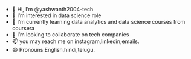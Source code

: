 - 👋 Hi, I’m @yashwanth2004-tech
- 👀 I’m interested in data science role 
- 🌱 I’m currently learning data analytics and data science courses from coursera 
- 💞️ I’m looking to collaborate on tech companies 
- 📫 you may reach me on instagram,linkedin,emails.
- 😄 Pronouns:English,hindi,telugu.

<!---
yashwanth2004-tech/yashwanth2004-tech is a ✨ special ✨ repository because its `README.md` (this file) appears on your GitHub profile.
You can click the Preview link to take a look at your changes.
--->
